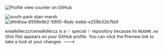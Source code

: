 ![Profile view counter on GitHub](https://komarev.com/ghpvc/?username=cerealkillerzz)

![south-park-stan-marsh](https://github.com/user-attachments/assets/1abbb753-4134-4b90-8dba-030892d37396)
![dhh6ioa-8559e6b2-5905-4bdc-bebb-e259b32b7bbf](https://github.com/user-attachments/assets/64634eb6-9fd6-4b5e-8208-8a481bedcee3)


erealkillerzz/cerealkillerzz is a ✨ special ✨ repository because its `README.md` (this file) appears on your GitHub profile.
You can click the Preview link to take a look at your changes.
--->
